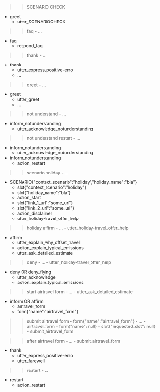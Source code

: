 >> SCENARIO CHECK
* greet
  - utter_SCENARIOCHECK

>> faq
    - ...
* faq
  - respond_faq


>> thank
    - ...
* thank
    - utter_express_positive-emo
    - ...


>> greet
    - ...
* greet
    - utter_greet
    - ...


>> not understand
    - ...
* inform_notunderstanding
    - utter_acknowledge_notunderstanding
  
>> not understand restart
    - ...
* inform_notunderstanding
    - utter_acknowledge_notunderstanding
* inform_notunderstanding
    - action_restart


>> scenario holiday
    - ...
* SCENARIO{"context_scenario":"holiday","holiday_name":"bla"}
    - slot{"context_scenario":"holiday"}
    - slot{"holiday_name":"bla"}
    - action_start
    - slot{"link_1_url":"some_url"}
    - slot{"link_2_url":"some_url"}
    - action_disclaimer
    - utter_holiday-travel_offer_help


>> holiday affirm
    - ...
    - utter_holiday-travel_offer_help
* affirm
    - utter_explain_why_offset_travel
    - action_explain_typical_emissions
    - utter_ask_detailed_estimate


>> deny
    - ...
    - utter_holiday-travel_offer_help
* deny OR deny_flying
    - utter_acknowledge
    - action_explain_typical_emissions


>> start airtravel form
    - ...
    - utter_ask_detailed_estimate
* inform OR affirm
    - airtravel_form
    - form{"name":"airtravel_form"}

>> submit airtravel form
    - form{"name":"airtravel_form"}
    - ...
    - airtravel_form
    - form{"name": null}
    - slot{"requested_slot": null}
    - submit_airtravel_form

>> after airtravel form
    - ...
    - submit_airtravel_form
* thank
    - utter_express_positive-emo
    - utter_farewell


>> restart
    - ...
* restart
    - action_restart